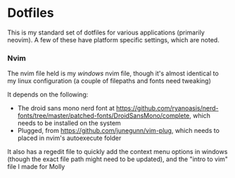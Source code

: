 # Dotfiles
This is my standard set of dotfiles for various applications (primarily neovim). A few of these have platform specific settings, which are noted. 


### Nvim
The nvim file held is my *windows* nvim file, though it's almost identical to my linux configuration (a couple of filepaths and fonts need tweaking)

It depends on the following:
 - The droid sans mono nerd font at https://github.com/ryanoasis/nerd-fonts/tree/master/patched-fonts/DroidSansMono/complete, which needs to be installed on the system
 - Plugged, from https://github.com/junegunn/vim-plug, which needs to placed in nvim's autoexecute folder

It also has a regedit file to quickly add the context menu options in windows (though the exact file path might need to be updated), and the "intro to vim" file I made for Molly
